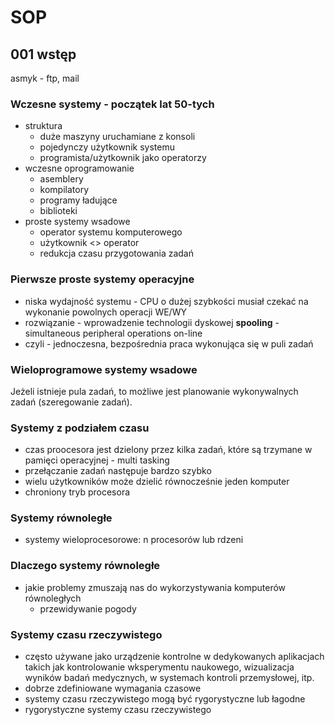 # SOP

## 001 wstęp

asmyk - ftp, mail

### Wczesne systemy - początek lat 50-tych

- struktura
  - duże maszyny uruchamiane z konsoli
  - pojedynczy użytkownik systemu
  - programista/użytkownik jako operatorzy
- wczesne oprogramowanie
  - asemblery
  - kompilatory
  - programy ładujące
  - biblioteki
- proste systemy wsadowe
  - operator systemu komputerowego
  - użytkownik <> operator
  - redukcja czasu przygotowania zadań

### Pierwsze proste systemy operacyjne

- niska wydajność systemu - CPU o dużej szybkości musiał czekać na wykonanie powolnych operacji WE/WY
- rozwiązanie - wprowadzenie technologii dyskowej **spooling** - simultaneous peripheral operations on-line
- czyli - jednoczesna, bezpośrednia praca wykonująca się w puli zadań

### Wieloprogramowe systemy wsadowe

Jeżeli istnieje pula zadań, to możliwe jest planowanie wykonywalnych zadań (szeregowanie zadań).

### Systemy z podziałem czasu

- czas proocesora jest dzielony przez kilka zadań, które są trzymane w pamięci operacyjnej - multi tasking
- przełączanie zadań następuje bardzo szybko
- wielu użytkowników może dzielić równocześnie jeden komputer
- chroniony tryb procesora

### Systemy równoległe

- systemy wieloprocesorowe: n procesorów lub rdzeni

### Dlaczego systemy równoległe

- jakie problemy zmuszają nas do wykorzystywania komputerów równoległych
  - przewidywanie pogody

### Systemy czasu rzeczywistego

- często używane jako urządzenie kontrolne w dedykowanych aplikacjach takich jak kontrolowanie wksperymentu naukowego, wizualizacja wyników badań medycznych, w systemach kontroli przemysłowej, itp.
- dobrze zdefiniowane wymagania czasowe
- systemy czasu rzeczywistego mogą być rygorystyczne lub łagodne
- rygorystyczne systemy czasu rzeczywistego
